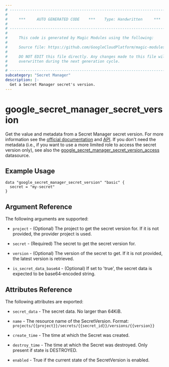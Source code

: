 ```yaml
---
# ----------------------------------------------------------------------------
#
#     ***     AUTO GENERATED CODE    ***    Type: Handwritten     ***
#
# ----------------------------------------------------------------------------
#
#     This code is generated by Magic Modules using the following:
#
#     Source file: https://github.com/GoogleCloudPlatform/magic-modules/tree/main/mmv1/third_party/terraform/website/docs/d/secret_manager_secret_version.html.markdown
#
#     DO NOT EDIT this file directly. Any changes made to this file will be
#     overwritten during the next generation cycle.
#
# ----------------------------------------------------------------------------
subcategory: "Secret Manager"
description: |-
  Get a Secret Manager secret's version.
---
```


# google_secret_manager_secret_version

Get the value and metadata from a Secret Manager secret version. For more information see the [official documentation](https://cloud.google.com/secret-manager/docs/) and [API](https://cloud.google.com/secret-manager/docs/reference/rest/v1/projects.secrets.versions). If you don't need the metadata (i.e., if you want to use a more limited role to access the secret version only), see also the [google_secret_manager_secret_version_access](https://registry.terraform.io/providers/hashicorp/google/latest/docs/data-sources/secret_manager_secret_version_access) datasource.

## Example Usage

```hcl
data "google_secret_manager_secret_version" "basic" {
  secret = "my-secret"
}
```

## Argument Reference

The following arguments are supported:

* `project` - (Optional) The project to get the secret version for. If it
    is not provided, the provider project is used.

* `secret` - (Required) The secret to get the secret version for.

* `version` - (Optional) The version of the secret to get. If it
    is not provided, the latest version is retrieved.

* `is_secret_data_base64` - (Optional) If set to 'true', the secret data is
    expected to be base64-encoded string.

## Attributes Reference

The following attributes are exported:

* `secret_data` - The secret data. No larger than 64KiB.

* `name` - The resource name of the SecretVersion. Format:
  `projects/{{project}}/secrets/{{secret_id}}/versions/{{version}}`

* `create_time` - The time at which the Secret was created.

* `destroy_time` - The time at which the Secret was destroyed. Only present if state is DESTROYED.

* `enabled` - True if the current state of the SecretVersion is enabled.
